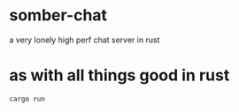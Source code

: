 # somber-chat
a very lonely high perf chat server in rust

# as with all things good in rust

```
cargo run
```